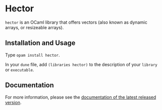 # Hector

`hector` is an OCaml library that offers vectors (also known as dynamic
arrays, or resizeable arrays).

## Installation and Usage

Type `opam install hector`.

In your `dune` file, add `(libraries hector)` to the description of
your `library` or `executable`.

## Documentation

For more information,
please see the [documentation of the latest released
version](http://cambium.inria.fr/~fpottier/hector/doc/hector/).
